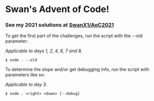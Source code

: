 # Swan's Advent of Code!

### See my 2021 solutions at [SwanX1/AoC2021](https://github.com/SwanX1/AoC2021)

To get the first part of the challenges, run the script with the --old parameter:

_Applicable to days 1, 2, 4, 6, 7 and 8._
```
$ node . --old
```

To determine the slope and/or get debugging info, run the script with parameters like so:

_Applicable to day 3._
```
$ node . <right> <down> [--debug]
```
